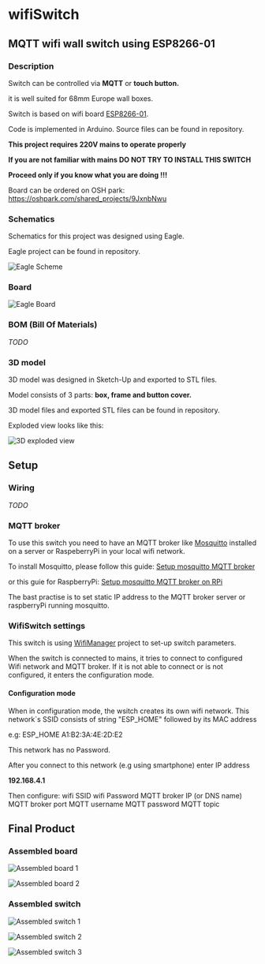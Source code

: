 # wifiSwitch

## MQTT wifi wall switch using ESP8266-01

### Description
Switch can be controlled via **MQTT** or **touch button.**

it is well suited for 68mm Europe wall boxes.

Switch is based on wifi board [ESP8266-01](https://en.wikipedia.org/wiki/ESP8266).

Code is implemented in Arduino. Source files can be found in repository.

**This project requires 220V mains to operate properly**

**If you are not familiar with mains DO NOT TRY TO INSTALL THIS SWITCH**

**Proceed only if you know what you are doing !!!**

Board can be ordered on OSH park:
  https://oshpark.com/shared_projects/9JxnbNwu

### Schematics
Schematics for this project was designed using Eagle.

Eagle project can be found in repository.

![Eagle Scheme](/images/wifiSwitch_scheme.png?raw=true "Schematics")

### Board

![Eagle Board](/images/wifiSwitch_board.png?raw=true "Board")

### BOM (Bill Of Materials)
*TODO*

### 3D model
3D model was designed in Sketch-Up and exported to STL files.

Model consists of 3 parts: **box, frame and button cover.**

3D model files and exported STL files can be found in repository.

Exploded view looks like this:

![3D exploded view](/images/èxploded.png?raw=true "3D exploded")

## Setup

### Wiring
*TODO*

### MQTT broker
To use this switch you need to have an MQTT broker like [Mosquitto](https://mosquitto.org/) installed on a server or RaspeberryPi in your local wifi network.

To install Mosquitto, please follow this guide: [Setup mosquitto MQTT broker](https://www.digitalocean.com/community/tutorials/how-to-install-and-secure-the-mosquitto-mqtt-messaging-broker-on-ubuntu-16-04)

or this guie for RaspberryPi: [Setup mosquitto MQTT broker on RPi](http://www.instructables.com/id/Installing-MQTT-BrokerMosquitto-on-Raspberry-Pi/)

The bast practise is to set static IP address to the MQTT broker server or raspberryPi running mosquitto.

### WifiSwitch settings
This switch is using [WifiManager](https://github.com/tzapu/WiFiManager) project to set-up switch parameters.

When the switch is connected to mains, it tries to connect to configured Wifi network and MQTT broker. If it is not able to connect or is not configured, it enters the configuration mode.

#### Configuration mode
  When in configuration mode, the wsitch creates its own wifi network.
  This network`s SSID consists of string "ESP_HOME" followed by its MAC address 
  
  e.g: ESP_HOME A1:B2:3A:4E:2D:E2
    
  This network has no Password.
  
  After you connect to this network (e.g using smartphone) enter IP address 
  
  **192.168.4.1**
  
  Then configure:
    wifi SSID
    wifi Password
    MQTT broker IP (or DNS name)
    MQTT broker port
    MQTT username
    MQTT password
    MQTT topic
    
## Final Product

### Assembled board
![Assembled board 1](/images/esp_up.jpg?raw=true "Assembled Board1")

![Assembled board 2](/images/esp_down.jpg?raw=true "Assembled Board2")

### Assembled switch

![Assembled switch 1](/images/upside.jpg?raw=true "Assembled switch 1")

![Assembled switch 2](/images/assembled.jpg?raw=true "Assembled switch 2")

![Assembled switch 3](/images/final.jpg?raw=true "Assembled switch 3")
